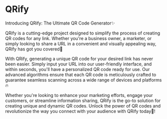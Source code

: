 # QRify
Introducing QRify: The Ultimate QR Code Generator✨

QRify is a cutting-edge project designed to simplify the process of creating QR codes for any link. Whether you're a business owner, a marketer, or simply looking to share a URL in a convenient and visually appealing way, QRify has got you covered👀

With QRify, generating a unique QR code for your desired link has never been easier. Simply input your URL into our user-friendly interface, and within seconds, you'll have a personalized QR code ready for use. Our advanced algorithms ensure that each QR code is meticulously crafted to guarantee seamless scanning across a wide range of devices and platforms🔥

Whether you're looking to enhance your marketing efforts, engage your customers, or streamline information sharing, QRify is the go-to solution for creating unique and dynamic QR codes. Unlock the power of QR codes and revolutionize the way you connect with your audience with QRify today💖!
